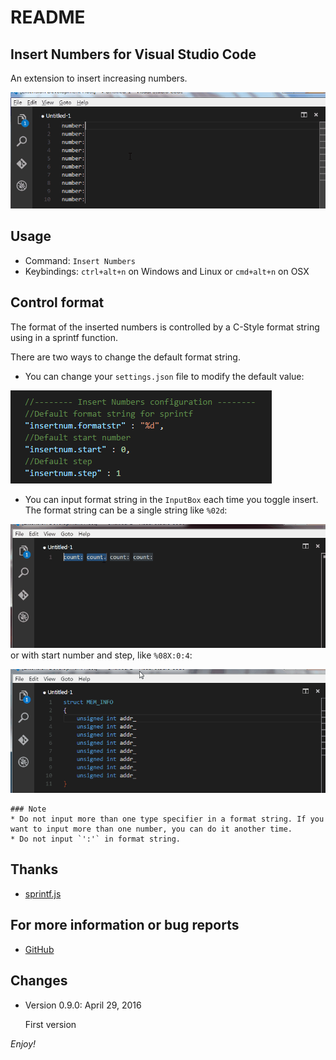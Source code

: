 # README
## Insert Numbers for Visual Studio Code
An extension to insert increasing numbers.

![default behavior](images/default.gif)

## Usage
* Command: `Insert Numbers`
* Keybindings: `ctrl+alt+n` on Windows and Linux or `cmd+alt+n` on OSX

## Control format
The format of the inserted numbers is controlled by a C-Style format string using in a sprintf function.

There are two ways to change the default format string.
* You can change your `settings.json` file to modify the default value:

![settings](images/settings.png)
* You can input format string in the `InputBox` each time you toggle insert. The format string can be a single string like `%02d`:

![dec format](images/dec.gif)
or with start number and step, like `%08X:0:4`:

![input format](images/hex.gif)

    ### Note
    * Do not input more than one type specifier in a format string. If you want to input more than one number, you can do it another time.
    * Do not input `':'` in format string.

## Thanks
* [sprintf.js](https://github.com/alexei/sprintf.js)

## For more information or bug reports
* [GitHub](https://github.com/Inori/vscode-InsertNumbers/)

## Changes
* Version 0.9.0: April 29, 2016

    First version


*Enjoy!*

